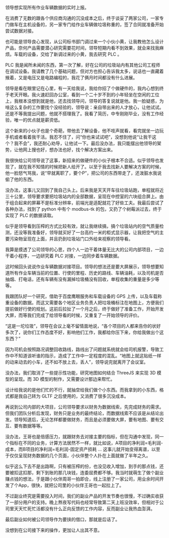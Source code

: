 

领导想实现所有作业车辆数据的实时上报。

在消费了无数的跟各个供应商沟通的沉没成本之后，终于谈妥了两家公司，一家专门做车在主机设备的，另一家专门给作业车辆做垃圾称重的，签了合同就准备开始尝试数据对接。

也可能是领导良心发现，从公司标书部门调过来一个小伙小黄，让我教他怎么设计产品，奈何产品需要潜心研究需要花时间，领导短期内看不到效果，就会来找我麻烦。车载的设备，交给了新调过来的小黄，我去研究 PLC 。

PLC 我是闻所未闻的东西，第一次了解，好在公司的垃圾站内有其他公司工程师在调试设备。我请教了几个基础问题，但对方也担心告诉我太多，说话也一直藏着掖着，又是电压又是电路编程的，我花了俩月时间都没有什么进展。

领导是看在眼里记在心里，有一天给我说，我给你招了个做硬件的，我内心想到终于老天开眼。我火速赶回办公室，看到一个二十岁不到的小年轻坐在空闲的工位上，我根本没想到就是他，还去找领导问，领导的答复说就是他。我一脸疑惑，为啥这么复杂的工作要找个没经验的，领导说：亲自带出来的人才放心，让他试试。还是不等我提出问题，他就不搭理我了。我看了简历，中专刚刚毕业，没有工作经验，唯一的优点就是薪资低。

这个新来的小伙子也是个奇葩，带他去了解设备，他不吱声就看，看完就坐一边玩手机或者看着我干活。我忍不住了，问“你也来试试吧”，没想到他说“让我干这个？我不会”，我还耐心劝导，让他试一下。最后没办法，我只能摆出他领导的架势，让他网上搜也好，想办法也好，找个解决方案出来。

我很快给公司领导说了这事，新招来的做硬件的小伙子根本不合适。似乎领导也发现了，就在我不知情的时候把新人给开了。以至于我去找新人要解决方案的时候，他一脸怒气骂我，说“早就离职了，要个P”，把公司的东西带走了，还泼脏水我说偷了他的东西。

没办法，这事儿又回到了我自己头上。后来我是天天开车往垃圾站跑，单程就将近三十公里，领导要求要把垃圾站内的全部数据，呈现在中控室的六块组合屏上。由于组合起来的屏幕不是标准分辨率，前端光是适配就花了好些工夫。我最后尝试了各种办法，找到了 python 中有个 modbus-tk 的包，又扔了个树莓派过去，终于实现了 PLC 的数据读取。

似乎是领导看到压榨的方式比较有效，就让我继续搞，搞个垃圾站内的空气质量检测，还没等我准备好，领导就买好了一台高约一米的柜式显示器，让我把空气的主要污染物呈现在上面，并且扔到垃圾站门口外给来视察的领导看。

我算是摸透了公司领导的心思，四个人一边干着体量无比大的公司内部项目，一边干着小程序，一边研究着 PLC 对接，一边同步着车辆数据。

这时候回头说说作业车辆数据对接项目。领导的想法还是要大屏展示，领导想要知道所有作业车辆当前的位置、行使的里程、历史的路线、车辆油耗，以及司机是否抽烟、打电话，还有车辆有没有漏掉垃圾桶没有回收，单程收集的重量是多少等等。

我跟团队好一个研究，借助于百度鹰眼服务和车载设备的 GPS 上传，以及车载称重设备的数据。而这又需要各个地区业务负责人把垃圾桶标注在地图上，方便我们提前做好行使的规划。这前后拉扯了一个月之后，终于做好了准备工作，开始开发大屏，而等我们完成了给领导看的时候，又重复了一开始领导的评价。

“这是一坨垃圾”，领导在会议上毫不留情面地说，“各个项目的人都来告你的状好多次了，说你们工作态度不好，影响他们工作，我都给你压下来，你给我做出个这东西？”

因为司机会按照路况调整回收路线，路线出了问题就系统就会给司机报警，导致工作中不知道该听谁的指示，造成了工作中一定程度的混乱。“地图上就这贴纸一样的动来动去的小车，还不如不放上去，丢人”，领导说完就离开了会议室。

没办法，我们取消了一些提示性功能，研究地图如何结合 ThreeJS 来实现 3D 模型的呈现。而 3D 模型的制作，又需要设计那边来帮忙。

设计给我说的是他们忙的不行，就抽空给我们做个小东西。而我拿到的小东西，格式都是我自己转为 GLTF 之后使用的，又消费了很多沉没成本。

再说到公司内部的大项目，公司领导要求以财务为数据线索，先完成财务的需求。但我们团队分析后发现，财务只是业务的最终结论，而数据线索不应该是从结论出发。领导知道后，无论怎样都要做财务，而且是必须要做大屏，要有地图、要有交互、要有数据等等。

没办法，王哥也是倍感压力，就跟财务去对接主要的指标，但在沟通中发现，同一个指标在不同的业务，计算方法居然不一样，就比如说，A项目的净利润=毛利润-成本，而B项目的净利润=毛利润-固定资产损耗 ... 这事儿就开始变得离谱，以至于仅仅呈现财务数据的几个页面，小伙伴整个人扑在上面就做了半年之久。

似乎这么下去不是出路啊，只有被压榨的份，也没见收入增加，到手的那点钱，还要被扣这扣那，剩下到账的那几块钱，连委屈费都不够。我当时就萌生了做个副业赚点钱的想法，于是跟小伙伴周哥一拍即合，线上注册了一家公司，用业余时间开发了个App，很快，就把公司里的小伙伴王哥也一起拉上了。

不过副业终究是需要投入时间，我们的副业产品的开发节奏也很慢，不过确实收获了一部分用户的支持。晚上熬夜写代码也经常导致第二天上班没效率，但相对于公司里天天忙死忙活都没有什么正向反馈的工作内容，反而副业让我热血澎湃。

最后副业如何被公司领导作为要挟的借口，那就是后话了。

没想到在公司接下来的操作，更加让人出其不意。